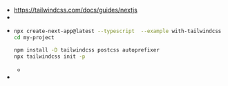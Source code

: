 - https://tailwindcss.com/docs/guides/nextjs
-
- ```bash
  npx create-next-app@latest --typescript  --example with-tailwindcss my-project
  cd my-project
  
  npm install -D tailwindcss postcss autoprefixer
  npx tailwindcss init -p
  ```
	-
-